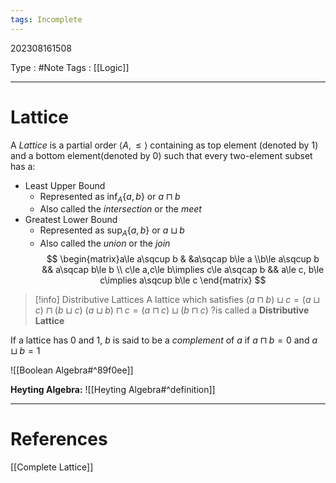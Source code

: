 ```yaml
---
tags: Incomplete
---
```

202308161508

Type : #Note
Tags : [[Logic]]

---
# Lattice
A *Lattice* is a partial order $\langle A, \le\rangle$ containing as top element (denoted by $1$) and a bottom element(denoted by $0$) such that every two-element subset has a:
- Least Upper Bound
	- Represented as $\inf_{A}\{a, b\}$ or $a\sqcap b$
	- Also called the _intersection_ or the _meet_
- Greatest Lower Bound
	- Represented as $\sup_A\{a,b\}$ or $a\sqcup b$
	- Also called the _union_ or the _join_
$$
\begin{matrix}a\le a\sqcup b & &a\sqcap b\le a \\b\le a\sqcup b && a\sqcap b\le b \\ c\le a,c\le b\implies c\le a\sqcap b && a\le c, b\le c\implies a\sqcup b\le c \end{matrix}
$$

>[!info] Distributive Lattices
>A lattice which satisfies
>$(a\sqcap b)\sqcup c=(a\sqcup c)\sqcap(b\sqcup c)$
>$(a\sqcup b)\sqcap c=(a\sqcap c)\sqcup(b\sqcap c)$
?is called a **Distributive Lattice**

If a lattice has $0$ and $1$, $b$ is said to be a _complement_ of $a$ if $a\sqcap b=0$ and $a\sqcup b=1$

![[Boolean Algebra#^89f0ee]]

**Heyting Algebra:**
![[Heyting Algebra#^definition]]

---
# References
[[Complete Lattice]]